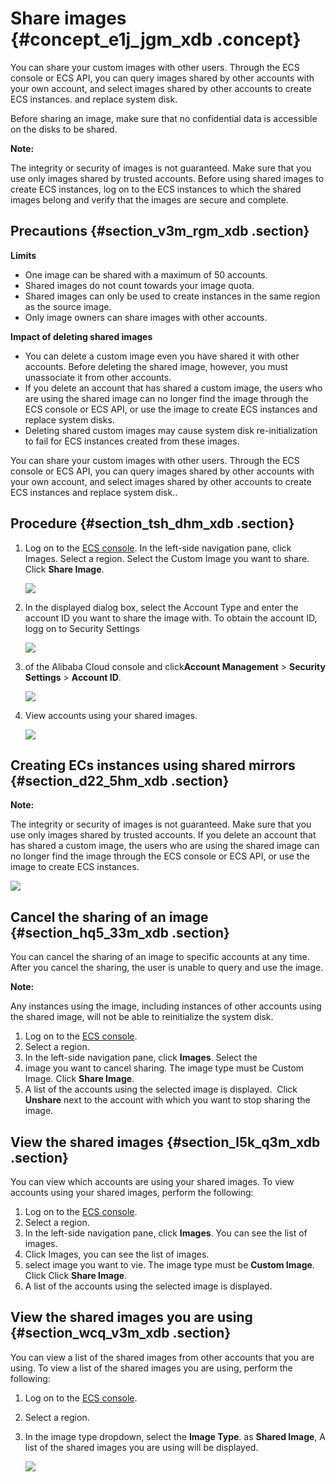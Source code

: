 # Share images {#concept_e1j_jgm_xdb .concept}

You can share your custom images with other users. Through the ECS console or ECS API, you can query images shared by other accounts with your own account, and select images shared by other accounts to create ECS instances. and replace system disk.

Before sharing an image, make sure that no confidential data is accessible on the disks to be shared.

**Note:** 

The integrity or security of images is not guaranteed. Make sure that you use only images shared by trusted accounts. Before using shared images to create ECS instances, log on to the ECS instances to which the shared images belong and verify that the images are secure and complete.

## Precautions {#section_v3m_rgm_xdb .section}

**Limits**

-   One image can be shared with a maximum of 50 accounts.
-   Shared images do not count towards your image quota.
-   Shared images can only be used to create instances in the same region as the source image.
-   Only image owners can share images with other accounts.

**Impact of deleting shared images**

-   You can delete a custom image even you have shared it with other accounts. Before deleting the shared image, however, you must unassociate it from other accounts.
-   If you delete an account that has shared a custom image, the users who are using the shared image can no longer find the image through the ECS console or ECS API, or use the image to create ECS instances and replace system disks.
-   Deleting shared custom images may cause system disk re-initialization to fail for ECS instances created from these images.

You can share your custom images with other users. Through the ECS console or ECS API, you can query images shared by other accounts with your own account, and select images shared by other accounts to create ECS instances and replace system disk..

## Procedure {#section_tsh_dhm_xdb .section}

1.  Log on to the [ECS console](https://ecs.console.aliyun.com/). In the left-side navigation pane, click Images. Select a region. Select the Custom Image you want to share. Click **Share Image**.

    ![](images/4609_en-US.png)

2.  In the displayed dialog box, select the Account Type and enter the account ID you want to share the image with. To obtain the account ID, logg on to Security Settings

    ![](images/4610_en-US.png)

3.  of the Alibaba Cloud console and click**Account Management** \> **Security Settings** \> **Account ID**.

    ![](images/4611_en-US.jpg)

4.  View accounts using your shared images.

    ![](images/4612_en-US.jpg)


## Creating ECs instances using shared mirrors {#section_d22_5hm_xdb .section}

**Note:** 

The integrity or security of images is not guaranteed. Make sure that you use only images shared by trusted accounts. If you delete an account that has shared a custom image, the users who are using the shared image can no longer find the image through the ECS console or ECS API, or use the image to create ECS instances.

![](images/4616_en-US.jpg)

## Cancel the sharing of an image {#section_hq5_33m_xdb .section}

You can cancel the sharing of an image to specific accounts at any time. After you cancel the sharing, the user is unable to query and use the image.

**Note:** 

Any instances using the image, including instances of other accounts using the shared image, will not be able to reinitialize the system disk.

1.  Log on to the [ECS console](https://ecs.console.aliyun.com/#/home).
2.  Select a region.
3.  In the left-side navigation pane, click **Images**. Select the
4.  image you want to cancel sharing. The image type must be Custom Image. Click **Share Image**.
5.  A list of the accounts using the selected image is displayed.  Click **Unshare** next to the account with which you want to stop sharing the image.

## View the shared images {#section_l5k_q3m_xdb .section}

You can view which accounts are using your shared images. To view accounts using your shared images, perform the following:

1.  Log on to the [ECS console](https://ecs.console.aliyun.com/#/home).
2.  Select a region.
3.  In the left-side navigation pane, click **Images**. You can see the list of images.
4.  Click Images, you can see the list of images.
5.  select image you want to vie. The image type must be **Custom Image**. Click Click **Share Image**.
6.  A list of the accounts using the selected image is displayed.

## View the shared images you are using {#section_wcq_v3m_xdb .section}

You can view a list of the shared images from other accounts that you are using. To view a list of the shared images you are using, perform the following:

1.  Log on to the [ECS console](https://ecs.console.aliyun.com/#/home).
2.  Select a region.
3.  In the image type dropdown, select the **Image Type**. as **Shared Image**, A list of the shared images you are using will be displayed.

    ![](http://static-aliyun-doc.oss-cn-hangzhou.aliyuncs.com/assets/img/9700/4618_en-US.png)


